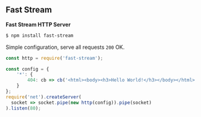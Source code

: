 ## Fast Stream

**Fast Stream HTTP Server**

```sh
$ npm install fast-stream
```
Simple configuration, serve all requests `200` OK.
```js
const http = require('fast-stream');

const config = {
    '*': {
        404: cb => cb('<html><body><h3>Hello World!</h3></body></html>', null, 200)
    }
};
require('net').createServer(
  socket => socket.pipe(new http(config)).pipe(socket)
).listen(80);
```
